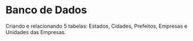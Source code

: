 # Banco de Dados
 Criando e relacionando 5 tabelas: Estados, Cidades, Prefeitos, Empresas e Unidades das Empresas.
